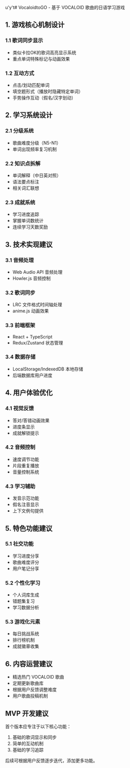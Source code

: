 u'y't# VocaloidtoGO - 基于 VOCALOID 歌曲的日语学习游戏
## 1. 游戏核心机制设计

### 1.1 歌词同步显示
- 类似卡拉OK的歌词高亮显示系统
- 重点单词特殊标记与动画效果

### 1.2 互动方式
- 点击/划动匹配单词
- 填空题形式（播放时隐藏特定单词）
- 手势操作互动（假名/汉字划动）

## 2. 学习系统设计

### 2.1 分级系统
- 歌曲难度分级（N5-N1）
- 单词出现频率复习机制

### 2.2 知识点拆解
- 单词解释（中日英对照）
- 语法要点标注
- 相关词汇联想

### 2.3 成就系统
- 学习进度追踪
- 掌握单词数统计
- 连续学习天数奖励

## 3. 技术实现建议

### 3.1 音频处理
- Web Audio API 音频处理
- Howler.js 音频控制

### 3.2 歌词同步
- LRC 文件格式时间轴处理
- anime.js 动画效果

### 3.3 前端框架
- React + TypeScript
- Redux/Zustand 状态管理

### 3.4 数据存储
- LocalStorage/IndexedDB 本地存储
- 后端数据库用户进度

## 4. 用户体验优化

### 4.1 视觉反馈
- 答对/答错动画效果
- 进度条显示
- 成就解锁提示

### 4.2 音频控制
- 速度调节功能
- 片段重复播放
- 音量控制系统

### 4.3 学习辅助
- 发音示范功能
- 假名注音显示
- 上下文例句提供

## 5. 特色功能建议

### 5.1 社交功能
- 学习进度分享
- 歌曲难度评分
- 用户笔记分享

### 5.2 个性化学习
- 个人词库生成
- 错题集复习
- 学习数据分析

### 5.3 游戏化元素
- 每日挑战系统
- 排行榜机制
- 成就徽章收集

## 6. 内容运营建议
- 精选热门 VOCALOID 歌曲
- 定期更新歌曲库
- 根据用户反馈调整难度
- 用户歌曲投稿机制

## MVP 开发建议
首个版本应专注于以下核心功能：
1. 基础的歌词显示和同步
2. 简单的互动机制
3. 基础的学习追踪

后续可根据用户反馈逐步迭代，添加更多功能。
